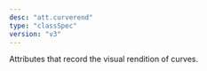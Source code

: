 ```yaml
---
desc: "att.curverend"
type: "classSpec"
version: "v3"
---
```


Attributes that record the visual rendition of curves.